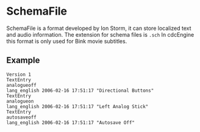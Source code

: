 # SchemaFile

SchemaFile is a format developed by Ion Storm, it can store localized text and audio information. The extension for schema files is `.sch`
In cdcEngine this format is only used for Bink movie subtitles.

## Example

```
Version 1
TextEntry
analogueoff
lang_english 2006-02-16 17:51:17 "Directional Buttons"
TextEntry
analogueon
lang_english 2006-02-16 17:51:17 "Left Analog Stick"
TextEntry
autosaveoff
lang_english 2006-02-16 17:51:17 "Autosave Off"
```